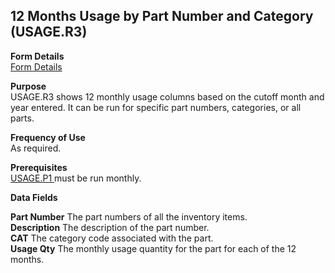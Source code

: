 ##  12 Months Usage by Part Number and Category (USAGE.R3)

<PageHeader />

**Form Details**  
[ Form Details ](USAGE-R3-1/README.md)   

**Purpose**  
USAGE.R3 shows 12 monthly usage columns based on the cutoff month and year
entered. It can be run for specific part numbers, categories, or all parts.  

**Frequency of Use**  
As required.

**Prerequisites**  
[ USAGE.P1 ](../../../../rover/AP-OVERVIEW/AP-ENTRY/AP-E/AP-E-2/INV-CONTROL/INV-CONTROL-1/USAGE-P1) must be run monthly. 

**Data Fields**

**Part Number** The part numbers of all the inventory items.  
**Description** The description of the part number.  
**CAT** The category code associated with the part.  
**Usage Qty** The monthly usage quantity for the part for each of the 12
months.  
  
<badge text= "Version 8.10.57" vertical="middle" />

<PageFooter />